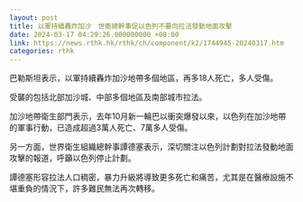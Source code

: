 ```yaml
---
layout: post
title: 以軍持續轟炸加沙　世衞總幹事促以色列不要向拉法發動地面攻擊
date: 2024-03-17 04:29:26.000000000 +08:00
link: https://news.rthk.hk/rthk/ch/component/k2/1744945-20240317.htm
categories: rthk
---
```


巴勒斯坦表示，以軍持續轟炸加沙地帶多個地區，再多18人死亡，多人受傷。

受襲的包括北部加沙城、中部多個地區及南部城市拉法。

加沙地帶衛生部門表示，去年10月新一輪巴以衝突爆發以來，以色列在加沙地帶的軍事行動，已造成超過3萬人死亡、7萬多人受傷。

另一方面，世界衛生組織總幹事譚德塞表示，深切關注以色列計劃對拉法發動地面攻擊的報道，呼籲以色列停止計劃。

譚德塞形容拉法人口稠密，暴力升級將導致更多死亡和痛苦，尤其是在醫療設施不堪重負的情況下，許多難民無法再次轉移。
